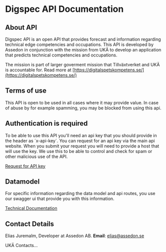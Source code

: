 # Digspec API Documentation

## About API
Digspec API is an open API that provides forecast and information regarding technical edge competencies and occupations. This API is developed by Assedon in conjunction with the mission from UKÄ to develop an application that predicts technical competencies and occupations.

The mission is part of larger goverment mission that Tillväxtverket and UKÄ is accountable for. Read more at [https://digitalspetskompetens.se/](https://digitalspetskompetens.se/)

## Terms of use
This API is open to be used in all cases where it may provide value. In case of abuse by for example spamming, you may be blocked from using this api.

## Authentication is required
To be able to use this API you'll need an api key that you should provide in the header as ´x-api-key´. You can request for an api key via the main api website. When you submit your request you will need to provide a host that will use the key. We use this to be able to control and check for spam or other malicious use of the API.

[Request for API key](https://dig-api-kbrvfttzua-uc.a.run.app/api-nyckel)

## Datamodel
For specific information regarding the data model and api routes, you use our swagger ui that provide you with this information.

[Technical Documentation](https://dig-api-kbrvfttzua-uc.a.run.app/api/v1/api-docs/)

## Contact Details
Elias Juremalm, Developer at Assedon AB.
**Email**: [elias@assedon.se](mailto:elias@assedon.se)

UKÄ Contacts...

